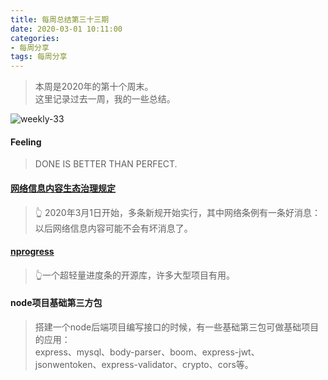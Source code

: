 ```yaml
---
title: 每周总结第三十三期
date: 2020-03-01 10:11:00
categories:
- 每周分享
tags: 每周分享
---
```

> 本周是2020年的第十个周末。    
> 这里记录过去一周，我的一些总结。

![weekly-33](http://img.liugezhou.online/blog/weekly33.png)

<!--more-->

#### Feeling
> DONE IS BETTER THAN PERFECT.

#### [网络信息内容生态治理规定](http://www.cac.gov.cn/2019-12/20/c_1578375159509309.htm)
> 👆 2020年3月1日开始，多条新规开始实行，其中网络条例有一条好消息：以后网络信息内容可能不会有坏消息了。

#### [nprogress](https://github.com/rstacruz/nprogress)
> 👆一个超轻量进度条的开源库，许多大型项目有用。

#### node项目基础第三方包
> 搭建一个node后端项目编写接口的时候，有一些基础第三包可做基础项目的应用：  
> express、mysql、body-parser、boom、express-jwt、jsonwentoken、express-validator、crypto、cors等。